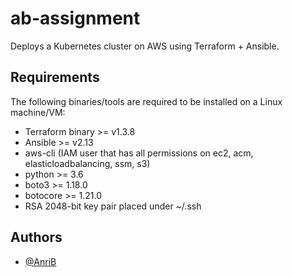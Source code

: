 
# ab-assignment

Deploys a Kubernetes cluster on AWS using Terraform + Ansible.


## Requirements
The following binaries/tools are required to be installed on a Linux machine/VM:
- Terraform binary >= v1.3.8
- Ansible >= v2.13
- aws-cli (IAM user that has all permissions on ec2, acm, elasticloadbalancing, ssm, s3)
- python >= 3.6
- boto3 >= 1.18.0
- botocore >= 1.21.0
- RSA 2048-bit key pair placed under ~/.ssh

## Authors

- [@AnriB](https://www.github.com/octokatherine)